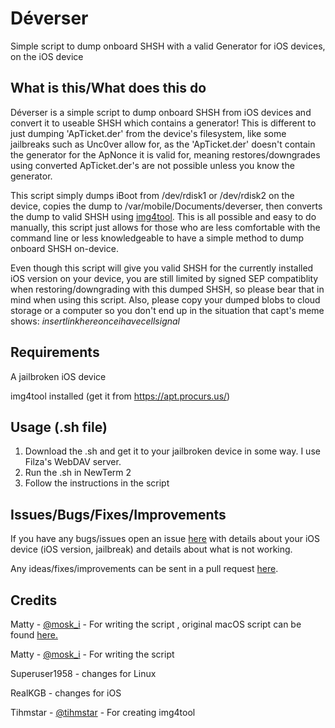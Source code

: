 # Déverser
Simple script to dump onboard SHSH with a valid Generator for iOS devices, on the iOS device

## What is this/What does this do

Déverser is a simple script to dump onboard SHSH from iOS devices and convert it to useable SHSH which contains a generator! This is different to just dumping 'ApTicket.der' from the device's filesystem, like some jailbreaks such as Unc0ver allow for, as the 'ApTicket.der' doesn't contain the generator for the ApNonce it is valid for, meaning restores/downgrades using converted ApTicket.der's are not possible unless you know the generator.

This script simply dumps iBoot from /dev/rdisk1 or /dev/rdisk2 on the device, copies the dump to /var/mobile/Documents/deverser, then converts the dump to valid SHSH using [img4tool](https://github.com/tihmstar/img4tool). This is all possible and easy to do manually, this script just allows for those who are less comfortable with the command line or less knowledgeable to have a simple method to dump onboard SHSH on-device.

Even though this script will give you valid SHSH for the currently installed iOS version on your device, you are still limited by signed SEP compatiblity when restoring/downgrading with this dumped SHSH, so please bear that in mind when using this script. Also, please copy your dumped blobs to cloud storage or a computer so you don't end up in the situation that capt's meme shows: *insertlinkhereonceihavecellsignal*

## Requirements

A jailbroken iOS device

img4tool installed (get it from https://apt.procurs.us/)

## Usage (.sh file)

1. Download the .sh and get it to your jailbroken device in some way. I use Filza's WebDAV server.
2. Run the .sh in NewTerm 2
3. Follow the instructions in the script

## Issues/Bugs/Fixes/Improvements

If you have any bugs/issues open an issue [here](https://github.com/RealKGB/deverser/issues) with details about your iOS device (iOS version, jailbreak) and details about what is not working.

Any ideas/fixes/improvements can be sent in a pull request [here](https://github.com/RealKGB/deverser/pulls).

## Credits

Matty - [@mosk_i](https://twitter.com/moski_dev) - For writing the script
, original macOS script can be found [here.](https://github.com/MatthewPierson/deverser/)

Matty - [@mosk_i](https://twitter.com/moski_dev) - For writing the script

Superuser1958 - changes for Linux

RealKGB - changes for iOS

Tihmstar - [@tihmstar](https://twitter.com/tihmstar) - For creating img4tool

